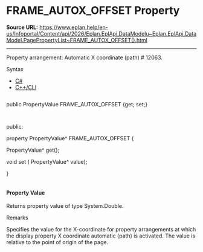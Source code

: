 # FRAME_AUTOX_OFFSET Property

**Source URL:** https://www.eplan.help/en-us/Infoportal/Content/api/2026/Eplan.EplApi.DataModelu~Eplan.EplApi.DataModel.PagePropertyList~FRAME_AUTOX_OFFSET().html

---

Property arrangement: Automatic X coordinate (path) # 12063.

Syntax

- [C#](#i-syntax-CS)
- [C++/CLI](#i-syntax-CPP2005)

```
```
public PropertyValue FRAME_AUTOX_OFFSET {get; set;}
```
```

```
```
public:

property PropertyValue^ FRAME_AUTOX_OFFSET {

   PropertyValue^ get();

   void set (    PropertyValue^ value);

}
```
```

#### Property Value

Returns property value of type System.Double.

Remarks

Specifies the value for the X-coordinate for property arrangements at which the display property X coordinate automatic (path) is activated. The value is relative to the point of origin of the page.

